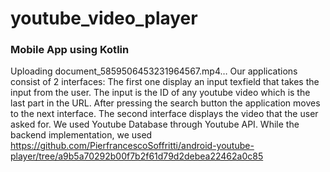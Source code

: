 # youtube_video_player
### Mobile App using Kotlin
Uploading document_5859506453231964567.mp4…
Our applications consist of 2 interfaces:
The first one display an input texfield that takes the input from the user. The input is the ID of any youtube video which is the last part in the URL.
After pressing the search button the application moves to the next interface.
The second interface displays the video that the user asked for.
We used Youtube Database through Youtube API. While the backend implementation, we used https://github.com/PierfrancescoSoffritti/android-youtube-player/tree/a9b5a70292b00f7b2f61d79d2debea22462a0c85 
